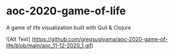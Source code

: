# aoc-2020-game-of-life
A game of life visualization built with Quil &amp; Clojure

![Alt Text] (https://github.com/gregsugiyama/aoc-2020-game-of-life/blob/main/aoc_11-12-2020_1.gif)
